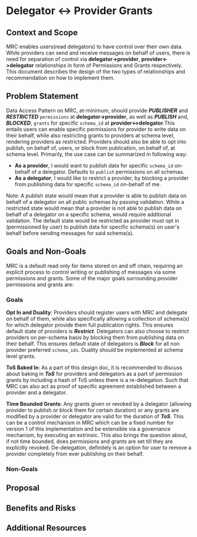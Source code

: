 # Delegator <-> Provider Grants

## Context and Scope

MRC enables users(read delegators) to have control over their own data. While providers can send and receive messages on behalf of users, there is need for separation of control via **delegator->provider**, **provider<->delegator** relationships in form of Permissions and Grants respectively. This document describes the design of the two types of relationships and recommendation on how to implement them.

## Problem Statement

Data Access Pattern on MRC, at-minimum, should provide ***PUBLISHER*** and ***RESTRICTED*** ```permissions``` at **delegator->provider**, as well as ***PUBLISH*** and, ***BLOCKED***, ```grants``` for specific ```schema_id``` at **provider<->delegator**.This entails users can enable specific permissions for provider to write data on their behalf, while also restricting grants to providers at schema level, rendering providers as restricted. Providers should also be able to opt into publish, on behalf of, users, or block from publication, on behalf of, at schema level. Primarily, the use case can be summarized in following way:

- **As a provider**, I would want to publish data for specific ```schema_id``` on-behalf of a delegator. Defaults to ```publish``` permissions on all schemas.
- **As a delegator**, I would like to restrict a provider, by blocking a provider from publishing data for specific ```schema_id``` on-behalf of me.

Note: A publish state would mean that a provider is able to publish data on behalf of a delegator on all public schemas by passing validation. While a restricted state would mean that a provider is not able to publish data on behalf of a delegator on a specific schema, would require additional validation. The default state would be restricted as provider must opt in (permissioned by user) to publish data for specific schema(s) on user's behalf before sending messages for said schema(s).

## Goals and Non-Goals

MRC is a default read only for items stored on and off chain, requiring an explicit process to control writing or publishing of messages via some permissions and grants. Some of the major goals surrounding provider permissions and grants are:

### Goals

**Opt In and Duality**: Providers should register users with MRC and delegate on behalf of them, while also specifically allowing a collection of schema(s) for which delegator provide them full publication rights. This ensures default state of providers is ***Restrict***. Delegators can also choose to restrict providers on per-schema basis by blocking them from publishing data on their behalf. This ensures default state of delegators is ***Block*** for all non provider preferred ```schema_ids```. Duality should be implemented at schema level grants.

**ToS Baked In**: As a part of this design doc, it is recommended to discuss about baking in ***ToS*** for providers and delegators as a part of permission grants by including a hash of ToS unless there is a re-delegation. Such that MRC can also act as proof of specific agreement established between a provider and a delegator.

**Time Bounded Grants**: Any grants given or revoked by a delegator (allowing provider to publish or block them for certain duration) or any grants are modified by a provider or delegator are valid for the duration of ***ToS***. This can be a control mechanism in MRC which can be a fixed number for version 1 of this implementation and be extensible via a governance mechanism, by executing an extrinsic. This also brings the question about, if not time bounded, does permissions and grants are set till they are explicitly revoked. De-delegation, definitely is an option for user to remove a provider completely from ever publishing on their behalf.

### Non-Goals

## Proposal

## Benefits and Risks

## Additional Resources
